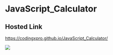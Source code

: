 # JavaScript_Calculator
## Hosted Link
https://codingxpro.github.io/JavaScript_Calculator/
<p>
<img src="![Screenshot (46)](https://user-images.githubusercontent.com/98632075/216765229-6582608e-3faa-478d-aef9-dc4ca5f0eb14.png)
" >
</p>
